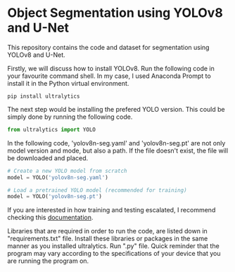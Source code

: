 # Object Segmentation using YOLOv8 and U-Net

This repository contains the code and dataset for segmentation using YOLOv8 and U-Net.

Firstly, we will discuss how to install YOLOv8. Run the following code in your favourite command shell. In my case, I used Anaconda Prompt to install it in the Python virtual environment. 

```shell
pip install ultralytics
```

The next step would be installing the prefered YOLO version. This could be simply done by running the following code.

```py
from ultralytics import YOLO
```

In the following code, 'yolov8n-seg.yaml' and 'yolov8n-seg.pt' are not only model version and mode, but also a path. If the file doesn't exist, the file will be downloaded and placed. 

```py
# Create a new YOLO model from scratch
model = YOLO('yolov8n-seg.yaml')

# Load a pretrained YOLO model (recommended for training)
model = YOLO('yolov8n-seg.pt')
```

If you are interested in how training and testing escalated, I recommend checking this [documentation](https://obj-seg-doc-e3wipu72g6lsyt3rvkxp2g.streamlit.app/).

Libraries that are required in order to run the code, are listed down in "requirements.txt" file. Install these libraries or packages in the same manner as you installed ultralytics. Run ".py" file. Quick reminder that the program may vary according to the specifications of your device that you are running the program on. 


